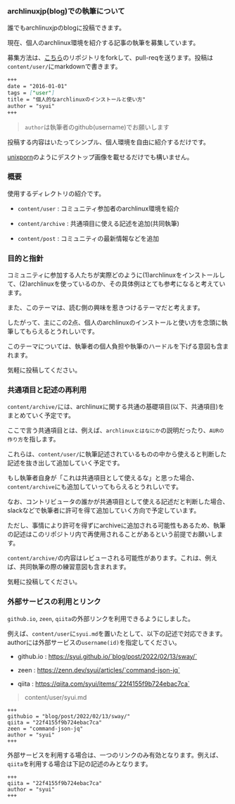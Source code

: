 ### archlinuxjp(blog)での執筆について

誰でもarchlinuxjpのblogに投稿できます。

現在、個人のarchlinux環境を紹介する記事の執筆を募集しています。

募集方法は、[こちら](https://github.com/ArchLinuxJP/archlinuxjp.github.io)のリポジトリをforkして、pull-reqを送ります。投稿は`content/user/`にmarkdownで書きます。

```html:./content/user/syui.md
+++
date = "2016-01-01"
tags = ["user"]
title = "個人的なarchlinuxのインストールと使い方"
author = "syui"
+++
```

> `author`は執筆者のgithub(username)でお願いします

投稿する内容はいたってシンプル、個人環境を自由に紹介するだけです。

[unixporn](https://www.reddit.com/r/unixporn/)のようにデスクトップ画像を載せるだけでも構いません。

### 概要

使用するディレクトリの紹介です。

- `content/user` : コミュニティ参加者のarchlinux環境を紹介

- `content/archive` : 共通項目に使える記述を追加(共同執筆)

- `content/post` : コミュニティの最新情報などを追加

### 目的と指針

コミュニティに参加する人たちが実際どのように(1)archlinuxをインストールして、(2)archlinuxを使っているのか、その具体例はとても参考になると考えています。

また、このテーマは、読む側の興味を惹きつけるテーマだと考えます。

したがって、主にこの2点、個人のarchlinuxのインストールと使い方を念頭に執筆してもらえるとうれしいです。

このテーマについては、執筆者の個人負担や執筆のハードルを下げる意図も含まれます。

気軽に投稿してください。

### 共通項目と記述の再利用

`content/archive/`には、archlinuxに関する共通の基礎項目(以下、共通項目)をまとめていく予定です。

ここで言う共通項目とは、例えば、`archlinuxとはなにか`の説明だったり、`AURの作り方`を指します。

これらは、`content/user/`に執筆記述されているものの中から使えると判断した記述を抜き出して追加していく予定です。

もし執筆者自身が「これは共通項目として使えるな」と思った場合、`content/archive`にも追加していってもらえるとうれしいです。

なお、コントリビュータの誰かが共通項目として使える記述だと判断した場合、slackなどで執筆者に許可を得て追加していく方向で予定しています。

ただし、事情により許可を得ずにarchiveに追加される可能性もあるため、執筆の記述はこのリポジトリ内で再使用されることがあるという前提でお願いします。

`content/archive/`の内容はレビューされる可能性があります。これは、例えば、共同執筆の際の練習意図も含まれます。

気軽に投稿してください。

### 外部サービスの利用とリンク

`github.io`, `zeen`, `qiita`の外部リンクを利用できるようにしました。

例えば、`content/user`に`syui.md`を置いたとして、以下の記述で対応できます。authorには外部サービスの`username(id)`を指定してください。

- github.io : https://syui.github.io/`blog/post/2022/02/13/sway/`

- zeen : https://zenn.dev/syui/articles/`command-json-jq`

- qiita : https://qiita.com/syui/items/`22f4155f9b724ebac7ca`

> content/user/syui.md

```
+++
githubio = "blog/post/2022/02/13/sway/"
qiita = "22f4155f9b724ebac7ca"
zeen = "command-json-jq"
author = "syui"
+++
```

外部サービスを利用する場合は、一つのリンクのみ有効となります。例えば、`qiita`を利用する場合は下記の記述のみとなります。

```
+++
qiita = "22f4155f9b724ebac7ca"
author = "syui"
+++
```
